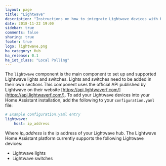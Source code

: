 ```yaml
---
layout: page
title: "Lightwave"
description: "Instructions on how to integrate Lightwave devices with Home Assistant."
date: 2018-11-22 19:00
sidebar: true
comments: false
sharing: true
footer: true
logo: lightwave.png
ha_category: Hub
ha_release: 0.1
ha_iot_class: "Local Polling"
---
```

The `lightwave` component is the main component to set up and supported Lightwave lights and switches. Lights and switches need to be added in their own sections
This component uses the official API published by Lightwave on their website [https://api.lightwaverf.com/](https://api.lightwaverf.com/).
To add your Lightwave devices into your Home Assistant installation, add the following to your `configuration.yaml` file:
```yaml
# Example configuration.yaml entry
lightwave:
    host: ip_address
```
Where *ip_address* is the ip address of your Lightwave hub.
The Lightwave Home Assistant platform currently supports the following Lightwave devices:
- Lightwave lights
- Lightwave switches